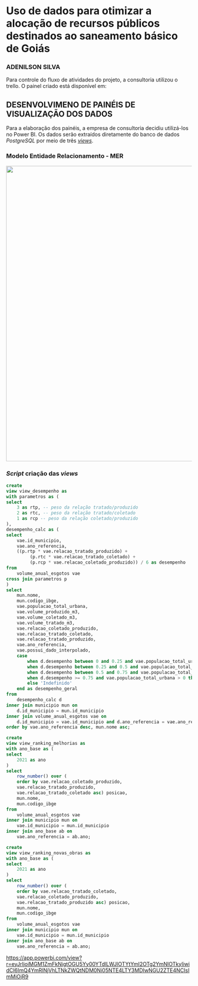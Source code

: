 # Uso de dados para otimizar a alocação de recursos públicos destinados ao saneamento básico de Goiás

### ADENILSON SILVA

Para controle do fluxo de atividades do projeto, a consultoria utilizou o trello. O painel criado está disponível em:

## DESENVOLVIMENO DE PAINÉIS DE VISUALIZAÇÃO DOS DADOS

Para a elaboração dos painéis, a empresa de consultoria decidiu utilizá-los no Power BI.  Os dados serão extraídos diretamente do banco de dados _PostgreSQL_ por meio de três  [_views_](https://www.postgresql.org/docs/current/sql-createview.html).


### Modelo Entidade Relacionamento - MER

<div align="center">
  <img src="https://drive.google.com/uc?export=view&id=1gTY4Xz6ay8UijzIZ00yZu7FwOiwmcuY2" width="800">
</div>

### _Script_ criação das _views_
```sql
create
view view_desempenho as
with parametros as (
select
	3 as rtp, -- peso da relação tratado/produzido
	2 as rtc, -- peso da relação tratado/coletado
	1 as rcp -- peso da relação coletado/produzido
),
desempenho_calc as (
select
	vae.id_municipio,
	vae.ano_referencia,
	((p.rtp * vae.relacao_tratado_produzido) + 
         (p.rtc * vae.relacao_tratado_coletado) + 
         (p.rcp * vae.relacao_coletado_produzido)) / 6 as desempenho
from
	volume_anual_esgotos vae
cross join parametros p
)
select
	mun.nome,
	mun.codigo_ibge,
	vae.populacao_total_urbana,
	vae.volume_produzido_m3,
	vae.volume_coletado_m3,
	vae.volume_tratado_m3,
	vae.relacao_coletado_produzido,
	vae.relacao_tratado_coletado,
	vae.relacao_tratado_produzido,
	vae.ano_referencia,
	vae.possui_dado_interpolado,
	case
		when d.desempenho between 0 and 0.25 and vae.populacao_total_urbana > 0 then 'Ruim'
		when d.desempenho between 0.25 and 0.5 and vae.populacao_total_urbana > 0 then 'Regular'
		when d.desempenho between 0.5 and 0.75 and vae.populacao_total_urbana > 0 then 'Bom'
		when d.desempenho >= 0.75 and vae.populacao_total_urbana > 0 then 'Ótimo'
		else 'Indefinido'
	end as desempenho_geral
from
	desempenho_calc d
inner join municipio mun on
	d.id_municipio = mun.id_municipio
inner join volume_anual_esgotos vae on
	d.id_municipio = vae.id_municipio and d.ano_referencia = vae.ano_referencia
order by vae.ano_referencia desc, mun.nome asc;

create
view view_ranking_melhorias as
with ano_base as (
select
	2021 as ano
)
select
	row_number() over (
	order by vae.relacao_coletado_produzido,
	vae.relacao_tratado_produzido,
	vae.relacao_tratado_coletado asc) posicao,
	mun.nome,
	mun.codigo_ibge
from
	volume_anual_esgotos vae
inner join municipio mun on
	vae.id_municipio = mun.id_municipio
inner join ano_base ab on
	vae.ano_referencia = ab.ano;

create
view view_ranking_novas_obras as
with ano_base as (
select
	2021 as ano
)
select
	row_number() over (
	order by vae.relacao_tratado_coletado,
	vae.relacao_coletado_produzido,
	vae.relacao_tratado_produzido asc) posicao,
	mun.nome,
	mun.codigo_ibge
from
	volume_anual_esgotos vae
inner join municipio mun on
	vae.id_municipio = mun.id_municipio
inner join ano_base ab on
	vae.ano_referencia = ab.ano;
```
https://app.powerbi.com/view?r=eyJrIjoiMGM1ZmFkNjgtOGU5Yy00YTdlLWJlOTYtYmI2OTg2YmNlOTkyIiwidCI6ImQ4YmRlNjVhLTNkZWQtNDM0Ni05NTE4LTY3MDIwNGU2ZTE4NCIsImMiOjR9
